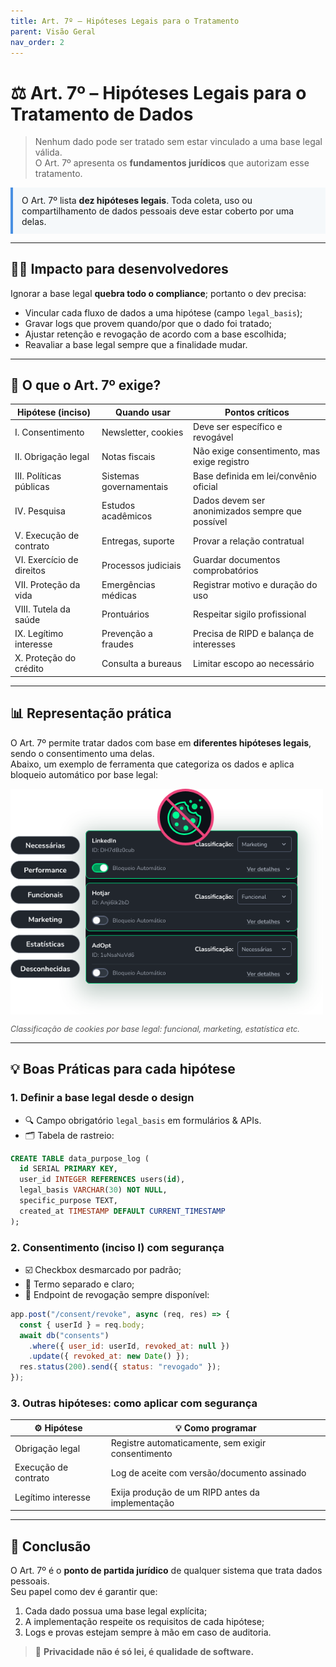 ```yaml
---
title: Art. 7º – Hipóteses Legais para o Tratamento
parent: Visão Geral
nav_order: 2
---
```


# ⚖️ Art. 7º – Hipóteses Legais para o Tratamento de Dados

> Nenhum dado pode ser tratado sem estar vinculado a uma base legal válida.  
> O Art. 7º apresenta os **fundamentos jurídicos** que autorizam esse tratamento.

<div style="border-left: 4px solid #4a90e2; padding: 0.8em 1em; background-color: #f5f8fa;">
  O Art. 7º lista <strong>dez hipóteses legais</strong>.  
  Toda coleta, uso ou compartilhamento de dados pessoais deve estar coberto por uma delas.
</div>

---

## 👨‍💻 Impacto para desenvolvedores

Ignorar a base legal **quebra todo o compliance**; portanto o dev precisa:

- Vincular cada fluxo de dados a uma hipótese (campo `legal_basis`);
- Gravar logs que provem quando/por que o dado foi tratado;
- Ajustar retenção e revogação de acordo com a base escolhida;
- Reavaliar a base legal sempre que a finalidade mudar.

---

## 🔎 O que o Art. 7º exige?

| Hipótese (inciso)         | Quando usar             | Pontos críticos                                  |
| ------------------------- | ----------------------- | ------------------------------------------------ |
| I. Consentimento          | Newsletter, cookies     | Deve ser específico e revogável                  |
| II. Obrigação legal       | Notas fiscais           | Não exige consentimento, mas exige registro      |
| III. Políticas públicas   | Sistemas governamentais | Base definida em lei/convênio oficial            |
| IV. Pesquisa              | Estudos acadêmicos      | Dados devem ser anonimizados sempre que possível |
| V. Execução de contrato   | Entregas, suporte       | Provar a relação contratual                      |
| VI. Exercício de direitos | Processos judiciais     | Guardar documentos comprobatórios                |
| VII. Proteção da vida     | Emergências médicas     | Registrar motivo e duração do uso                |
| VIII. Tutela da saúde     | Prontuários             | Respeitar sigilo profissional                    |
| IX. Legítimo interesse    | Prevenção a fraudes     | Precisa de RIPD e balança de interesses          |
| X. Proteção do crédito    | Consulta a bureaus      | Limitar escopo ao necessário                     |

---


## 📊 Representação prática

O Art. 7º permite tratar dados com base em **diferentes hipóteses legais**, sendo o consentimento uma delas.  
Abaixo, um exemplo de ferramenta que categoriza os dados e aplica bloqueio automático por base legal:

<img src="../img/consentimento-cookies.png" alt="Consentimento granular e cookies" width="500"/>
<p style="font-size: 0.9em; color: #555;"><em>Classificação de cookies por base legal: funcional, marketing, estatística etc.</em></p>

---

## 💡 Boas Práticas para cada hipótese

### 1. Definir a base legal **desde o design**

- 🔍 Campo obrigatório `legal_basis` em formulários & APIs.
- 🗂️ Tabela de rastreio:

```sql
CREATE TABLE data_purpose_log (
  id SERIAL PRIMARY KEY,
  user_id INTEGER REFERENCES users(id),
  legal_basis VARCHAR(30) NOT NULL,
  specific_purpose TEXT,
  created_at TIMESTAMP DEFAULT CURRENT_TIMESTAMP
);
```

### 2. Consentimento (inciso I) com segurança

- ☑️ Checkbox desmarcado por padrão;
- 📜 Termo separado e claro;
- 🔄 Endpoint de revogação sempre disponível:

```js
app.post("/consent/revoke", async (req, res) => {
  const { userId } = req.body;
  await db("consents")
    .where({ user_id: userId, revoked_at: null })
    .update({ revoked_at: new Date() });
  res.status(200).send({ status: "revogado" });
});
```

### 3. Outras hipóteses: como aplicar com segurança

| ⚙️ Hipótese          | 💡 Como programar                                  |
| -------------------- | -------------------------------------------------- |
| Obrigação legal      | Registre automaticamente, sem exigir consentimento |
| Execução de contrato | Log de aceite com versão/documento assinado        |
| Legítimo interesse   | Exija produção de um RIPD antes da implementação   |

---

## 🎯 Conclusão

O Art. 7º é o **ponto de partida jurídico** de qualquer sistema que trata dados pessoais.  
Seu papel como dev é garantir que:

1. Cada dado possua uma base legal explícita;
2. A implementação respeite os requisitos de cada hipótese;
3. Logs e provas estejam sempre à mão em caso de auditoria.

> 🔐 **Privacidade não é só lei, é qualidade de software.**
